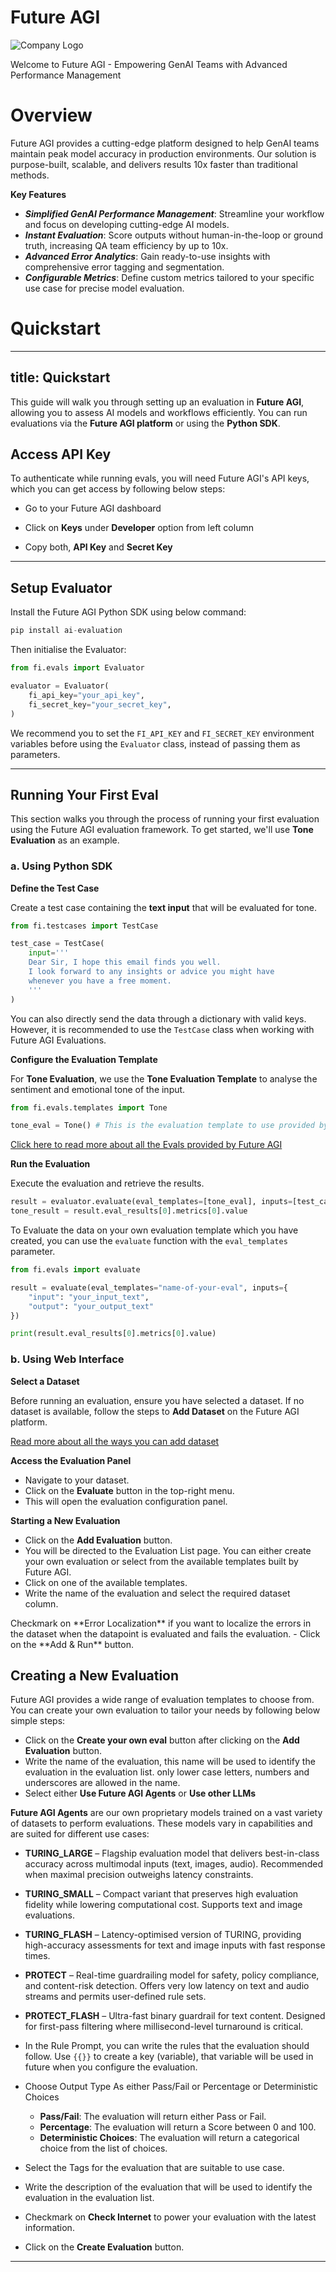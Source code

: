 # Future AGI

![Company Logo](https://fi-content.s3.ap-south-1.amazonaws.com/Logo.png)

Welcome to Future AGI - Empowering GenAI Teams with Advanced Performance Management

# Overview

Future AGI provides a cutting-edge platform designed to help GenAI teams maintain peak model accuracy in production environments.
Our solution is purpose-built, scalable, and delivers results 10x faster than traditional methods.

**Key Features**

* **_Simplified GenAI Performance Management_**: Streamline your workflow and focus on developing cutting-edge AI models.
* **_Instant Evaluation_**: Score outputs without human-in-the-loop or ground truth, increasing QA team efficiency by up to 10x.
* **_Advanced Error Analytics_**: Gain ready-to-use insights with comprehensive error tagging and segmentation.
* **_Configurable Metrics_**: Define custom metrics tailored to your specific use case for precise model evaluation.

# Quickstart
---
title: Quickstart
---

This guide will walk you through setting up an evaluation in **Future AGI**, allowing you to assess AI models and workflows efficiently. You can run evaluations via the **Future AGI platform** or using the **Python SDK**.

## Access API Key

To authenticate while running evals, you will need Future AGI's API keys, which you can get access by following below steps:

- Go to your Future AGI dashboard
- Click on **Keys** under **Developer** option from left column

- Copy both, **API Key** and **Secret Key**

---

## Setup Evaluator 

Install the Future AGI Python SDK using below command:

```python
pip install ai-evaluation
```

Then initialise the Evaluator:

```python
from fi.evals import Evaluator

evaluator = Evaluator(
    fi_api_key="your_api_key",
    fi_secret_key="your_secret_key",
)
```

We recommend you to set the `FI_API_KEY` and `FI_SECRET_KEY` environment variables before using the `Evaluator` class, instead of passing them as parameters.

---


## Running Your First Eval

This section walks you through the process of running your first evaluation using the Future AGI evaluation framework. To get started, we'll use **Tone Evaluation** as an example.

### a. Using Python SDK

**Define the Test Case**

Create a test case containing the **text input** that will be evaluated for tone.

```python
from fi.testcases import TestCase

test_case = TestCase(
    input='''
    Dear Sir, I hope this email finds you well. 
    I look forward to any insights or advice you might have 
    whenever you have a free moment.
    '''
)

```

You can also directly send the data through a dictionary with valid keys. However, it is recommended to use the `TestCase` class when working with Future AGI Evaluations.


**Configure the Evaluation Template**

For **Tone Evaluation**, we use the **Tone Evaluation Template** to analyse the sentiment and emotional tone of the input.

```python
from fi.evals.templates import Tone

tone_eval = Tone() # This is the evaluation template to use provided by Future AGI
```

[Click here to read more about all the Evals provided by Future AGI](/future-agi/products/evaluation/eval-definition/overview)

**Run the Evaluation**

Execute the evaluation and retrieve the results.

```python
result = evaluator.evaluate(eval_templates=[tone_eval], inputs=[test_case])
tone_result = result.eval_results[0].metrics[0].value
```


To Evaluate the data on your own evaluation template which you have created, you can use the `evaluate` function with the `eval_templates` parameter.

```python
from fi.evals import evaluate

result = evaluate(eval_templates="name-of-your-eval", inputs={
    "input": "your_input_text",
    "output": "your_output_text"
})

print(result.eval_results[0].metrics[0].value)
```

### b. Using Web Interface

**Select a Dataset**

Before running an evaluation, ensure you have selected a dataset. If no dataset is available, follow the steps to **Add Dataset** on the Future AGI platform.

[Read more about all the ways you can add dataset](/future-agi/products/dataset/overview)

**Access the Evaluation Panel**

- Navigate to your dataset.
- Click on the **Evaluate** button in the top-right menu.
- This will open the evaluation configuration panel.

**Starting a New Evaluation**

- Click on the **Add Evaluation** button.
- You will be directed to the Evaluation List page. 
You can either create your own evaluation or select from the available templates built by Future AGI.
- Click on one of the available templates.
- Write the name of the evaluation and select the required dataset column.
<Tip>
Checkmark on **Error Localization** if you want to localize the errors in the dataset when the datapoint is evaluated and fails the evaluation.
</Tip>
- Click on the **Add & Run** button.


## Creating a New Evaluation

Future AGI provides a wide range of evaluation templates to choose from. You can create your own evaluation to tailor your needs by following below simple steps:

- Click on the **Create your own eval** button after clicking on the **Add Evaluation** button.
- Write the name of the evaluation, this name will be used to identify the evaluation in the evaluation list. only lower case letters, numbers and underscores are allowed in the name. 
- Select either **Use Future AGI Agents** or **Use other LLMs**

**Future AGI Agents** are our own proprietary models trained on a vast variety of datasets to perform evaluations. These models vary in capabilities and are suited for different use cases:
- **TURING_LARGE** – Flagship evaluation model that delivers best-in-class accuracy across multimodal inputs (text, images, audio). Recommended when maximal precision outweighs latency constraints.

- **TURING_SMALL** – Compact variant that preserves high evaluation fidelity while lowering computational cost. Supports text and image evaluations.

- **TURING_FLASH** – Latency-optimised version of TURING, providing high-accuracy assessments for text and image inputs with fast response times.

- **PROTECT** – Real-time guardrailing model for safety, policy compliance, and content-risk detection. Offers very low latency on text and audio streams and permits user-defined rule sets.

- **PROTECT_FLASH** – Ultra-fast binary guardrail for text content. Designed for first-pass filtering where millisecond-level turnaround is critical.

- In the Rule Prompt, you can write the rules that the evaluation should follow. Use `{{}}` to create a key (variable), that variable will be used in future when you configure the evaluation.
- Choose Output Type As either Pass/Fail or Percentage or Deterministic Choices
    - **Pass/Fail**: The evaluation will return either Pass or Fail.
    - **Percentage**: The evaluation will return a Score between 0 and 100.
    - **Deterministic Choices**: The evaluation will return a categorical choice from the list of choices.
- Select the Tags for the evaluation that are suitable to use case.
- Write the description of the evaluation that will be used to identify the evaluation in the evaluation list.
- Checkmark on **Check Internet** to power your evaluation with the latest information.
- Click on the **Create Evaluation** button.

---